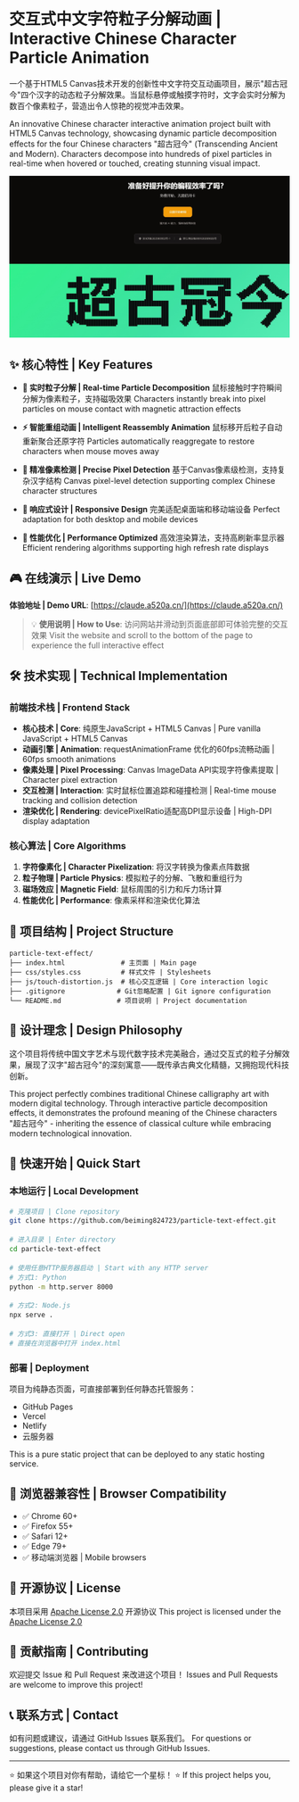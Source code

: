 # 交互式中文字符粒子分解动画 | Interactive Chinese Character Particle Animation

一个基于HTML5 Canvas技术开发的创新性中文字符交互动画项目，展示"超古冠今"四个汉字的动态粒子分解效果。当鼠标悬停或触摸字符时，文字会实时分解为数百个像素粒子，营造出令人惊艳的视觉冲击效果。

An innovative Chinese character interactive animation project built with HTML5 Canvas technology, showcasing dynamic particle decomposition effects for the four Chinese characters "超古冠今" (Transcending Ancient and Modern). Characters decompose into hundreds of pixel particles in real-time when hovered or touched, creating stunning visual impact.

![Demo Effect](1.png)

## ✨ 核心特性 | Key Features

- **🎨 实时粒子分解 | Real-time Particle Decomposition**
  鼠标接触时字符瞬间分解为像素粒子，支持磁吸效果
  Characters instantly break into pixel particles on mouse contact with magnetic attraction effects

- **⚡ 智能重组动画 | Intelligent Reassembly Animation**
  鼠标移开后粒子自动重新聚合还原字符
  Particles automatically reaggregate to restore characters when mouse moves away

- **🎯 精准像素检测 | Precise Pixel Detection**
  基于Canvas像素级检测，支持复杂汉字结构
  Canvas pixel-level detection supporting complex Chinese character structures

- **📱 响应式设计 | Responsive Design**
  完美适配桌面端和移动端设备
  Perfect adaptation for both desktop and mobile devices

- **🚀 性能优化 | Performance Optimized**
  高效渲染算法，支持高刷新率显示器
  Efficient rendering algorithms supporting high refresh rate displays

## 🎮 在线演示 | Live Demo

**体验地址 | Demo URL**: [https://claude.a520a.cn/](https://claude.a520a.cn/)

> 💡 **使用说明 | How to Use**: 访问网站并滑动到页面底部即可体验完整的交互效果
> Visit the website and scroll to the bottom of the page to experience the full interactive effect

## 🛠️ 技术实现 | Technical Implementation

### 前端技术栈 | Frontend Stack
- **核心技术 | Core**: 纯原生JavaScript + HTML5 Canvas | Pure vanilla JavaScript + HTML5 Canvas
- **动画引擎 | Animation**: requestAnimationFrame 优化的60fps流畅动画 | 60fps smooth animations
- **像素处理 | Pixel Processing**: Canvas ImageData API实现字符像素提取 | Character pixel extraction
- **交互检测 | Interaction**: 实时鼠标位置追踪和碰撞检测 | Real-time mouse tracking and collision detection
- **渲染优化 | Rendering**: devicePixelRatio适配高DPI显示设备 | High-DPI display adaptation

### 核心算法 | Core Algorithms
1. **字符像素化 | Character Pixelization**: 将汉字转换为像素点阵数据
2. **粒子物理 | Particle Physics**: 模拟粒子的分解、飞散和重组行为
3. **磁场效应 | Magnetic Field**: 鼠标周围的引力和斥力场计算
4. **性能优化 | Performance**: 像素采样和渲染优化算法

## 📐 项目结构 | Project Structure

```
particle-text-effect/
├── index.html              # 主页面 | Main page
├── css/styles.css          # 样式文件 | Stylesheets
├── js/touch-distortion.js  # 核心交互逻辑 | Core interaction logic
├── .gitignore             # Git忽略配置 | Git ignore configuration
└── README.md              # 项目说明 | Project documentation
```

## 🎨 设计理念 | Design Philosophy

这个项目将传统中国文字艺术与现代数字技术完美融合，通过交互式的粒子分解效果，展现了汉字"超古冠今"的深刻寓意——既传承古典文化精髓，又拥抱现代科技创新。

This project perfectly combines traditional Chinese calligraphy art with modern digital technology. Through interactive particle decomposition effects, it demonstrates the profound meaning of the Chinese characters "超古冠今" - inheriting the essence of classical culture while embracing modern technological innovation.

## 🚀 快速开始 | Quick Start

### 本地运行 | Local Development

```bash
# 克隆项目 | Clone repository
git clone https://github.com/beiming824723/particle-text-effect.git

# 进入目录 | Enter directory
cd particle-text-effect

# 使用任意HTTP服务器启动 | Start with any HTTP server
# 方式1: Python
python -m http.server 8000

# 方式2: Node.js
npx serve .

# 方式3: 直接打开 | Direct open
# 直接在浏览器中打开 index.html
```

### 部署 | Deployment

项目为纯静态页面，可直接部署到任何静态托管服务：
- GitHub Pages
- Vercel
- Netlify
- 云服务器

This is a pure static project that can be deployed to any static hosting service.

## 📱 浏览器兼容性 | Browser Compatibility

- ✅ Chrome 60+
- ✅ Firefox 55+
- ✅ Safari 12+
- ✅ Edge 79+
- ✅ 移动端浏览器 | Mobile browsers

## 📄 开源协议 | License

本项目采用 [Apache License 2.0](LICENSE) 开源协议
This project is licensed under the [Apache License 2.0](LICENSE)

## 🤝 贡献指南 | Contributing

欢迎提交 Issue 和 Pull Request 来改进这个项目！
Issues and Pull Requests are welcome to improve this project!

## 📞 联系方式 | Contact

如有问题或建议，请通过 GitHub Issues 联系我们。
For questions or suggestions, please contact us through GitHub Issues.

---

⭐ 如果这个项目对你有帮助，请给它一个星标！
⭐ If this project helps you, please give it a star!